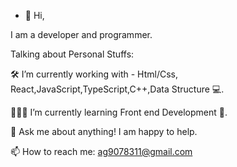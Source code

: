 - 👋 Hi, 

 I am a developer and programmer.

Talking about Personal Stuffs:

🛠 I’m currently working with - Html/Css, React,JavaScript,TypeScript,C++,Data Structure
💻.

👨🏻‍💻 I’m currently learning Front end Development 🚀.

💬 Ask me about anything! I am happy to help. 

📫 How to reach me: ag9078311@gmail.com


